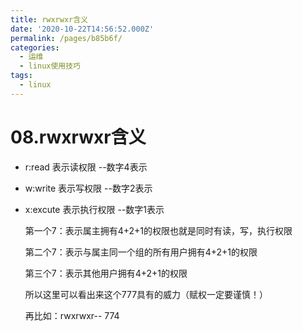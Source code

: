 ```yaml
---
title: rwxrwxr含义
date: '2020-10-22T14:56:52.000Z'
permalink: /pages/b85b6f/
categories:
  - 运维
  - linux使用技巧
tags:
  - linux
---
```


# 08.rwxrwxr含义

* r:read 表示读权限 --数字4表示
* w:write 表示写权限 --数字2表示
* x:excute 表示执行权限 --数字1表示

  第一个7：表示属主拥有4+2+1的权限也就是同时有读，写，执行权限

  第二个7：表示与属主同一个组的所有用户拥有4+2+1的权限

  第三个7：表示其他用户拥有4+2+1的权限

  所以这里可以看出来这个777具有的威力（赋权一定要谨慎！）

  再比如：rwxrwxr-- 774

